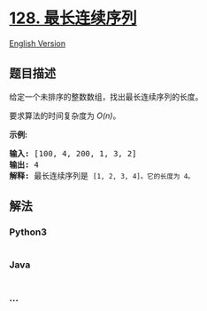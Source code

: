 # [128. 最长连续序列](https://leetcode-cn.com/problems/longest-consecutive-sequence)

[English Version](/solution/0100-0199/0128.Longest%20Consecutive%20Sequence/README_EN.md)

## 题目描述

<!-- 这里写题目描述 -->
<p>给定一个未排序的整数数组，找出最长连续序列的长度。</p>

<p>要求算法的时间复杂度为&nbsp;<em>O(n)</em>。</p>

<p><strong>示例:</strong></p>

<pre><strong>输入:</strong>&nbsp;[100, 4, 200, 1, 3, 2]
<strong>输出:</strong> 4
<strong>解释:</strong> 最长连续序列是 <code>[1, 2, 3, 4]。它的长度为 4。</code></pre>

## 解法

<!-- 这里可写通用的实现逻辑 -->

<!-- tabs:start -->

### **Python3**

<!-- 这里可写当前语言的特殊实现逻辑 -->

```python

```

### **Java**

<!-- 这里可写当前语言的特殊实现逻辑 -->

```java

```

### **...**

```

```

<!-- tabs:end -->
